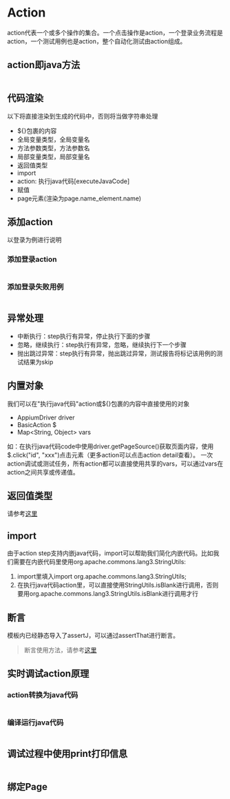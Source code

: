 # Action
action代表一个或多个操作的集合。一个点击操作是action，一个登录业务流程是action，一个测试用例也是action，整个自动化测试由action组成。

## action即java方法
<img :src="$withBase('/assets/action_java_method.png')" class="zoom">

## 代码渲染
以下将直接渲染到生成的代码中，否则将当做字符串处理
* ${}包裹的内容
* 全局变量类型，全局变量名
* 方法参数类型，方法参数名
* 局部变量类型，局部变量名
* 返回值类型
* import
* action: 执行java代码[executeJavaCode]
* 赋值
* page元素(渲染为page.name_element.name)

## 添加action
以登录为例进行说明
### 添加登录action
<img :src="$withBase('/assets/action_login.png')" class="zoom">

### 添加登录失败用例
<img :src="$withBase('/assets/testcase_loginfail.png')" class="zoom">

## 异常处理
* 中断执行：step执行有异常，停止执行下面的步骤
* 忽略，继续执行：step执行有异常，忽略，继续执行下一个步骤
* 抛出跳过异常：step执行有异常，抛出跳过异常，测试报告将标记该用例的测试结果为skip

## 内置对象
我们可以在"执行java代码"action或${}包裹的内容中直接使用的对象
* AppiumDriver driver
* BasicAction $
* Map<String, Object> vars

如：在执行java代码code中使用driver.getPageSource()获取页面内容，使用$.click("id", "xxx")点击元素（更多action可以点击action detail查看）。
一次action调试或测试任务，所有action都可以直接使用共享的vars，可以通过vars在action之间共享或传递值。

## 返回值类型
请参考[这里](/advanced/advanced-action.html#添加轻量级代码action)

## import
由于action step支持内嵌java代码，import可以帮助我们简化内嵌代码。比如我们需要在内嵌代码里使用org.apache.commons.lang3.StringUtils:
1. import里填入import org.apache.commons.lang3.StringUtils;
2. 在执行java代码action里，可以直接使用StringUtils.isBlank进行调用，否则要用org.apache.commons.lang3.StringUtils.isBlank进行调用才行

## 断言
模板内已经静态导入了assertJ，可以通过assertThat进行断言。
<img :src="$withBase('/assets/assert_equal.png')" class="zoom">
> 断言使用方法，请参考[这里](https://joel-costigliola.github.io/assertj/assertj-core.html)

## 实时调试action原理

### action转换为java代码
<img :src="$withBase('/assets/action_to_javacode.png')" class="zoom">

### 编译运行java代码
<img :src="$withBase('/assets/compile_class_testng_run.png')" class="zoom">

## 调试过程中使用print打印信息
<img :src="$withBase('/assets/action_print.png')" class="zoom">

## 绑定Page
<img :src="$withBase('/assets/action_select_page.png')" class="zoom">